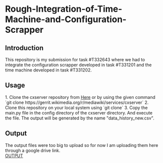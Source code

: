 # Rough-Integration-of-Time-Machine-and-Configuration-Scrapper
<h2>Introduction</h2>
This repository is my submission for task #T332643 where we had to integrate the configuration scrapper developed in task #T331201 and the time machine developed in task #T331202.
<h2>Usage</h2>
1. Clone the cxserver repository from <a href = "https://github.com/wikimedia/mediawiki-services-cxserver">Here</a> or by using the given command<br>
 `git clone https://gerrit.wikimedia.org/r/mediawiki/services/cxserver`
2. Clone this repository on your local system using `git clone`
3. Copy the main.py file in the config directory of the cxserver directory. And execute the file. The output will be generated by the name "data_history_new.csv".
<h2>Output</h2>
The output files were too big to upload so for now I am uploading them here through a google drive link.<br>
<a href = "https://drive.google.com/file/d/1Xl6O7k9_6NIAKggdmFJAGLh8ZV-u1L66/view?usp=share_link"> OUTPUT</a>
